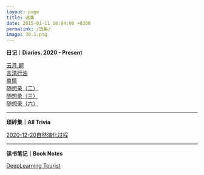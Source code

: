 ```yaml
---
layout: page
title: 选集
date: 2015-01-11 16:04:00 +0300
permalink: /选集/
image: 30.1.png
---
```

**日记｜Diaries.   2020 - Present**

[云月.题](https://www.banklz.cn/writing04/)  
[言清行浊](https://www.banklz.cn/comment02/)  
[衷情](https://www.banklz.cn/writing07/)  
[随想录（二）](https://www.banklz.cn/writings02/)   
[随想录（三）](https://www.banklz.cn/Writing03/)    
[随想录（六）](https://www.banklz.cn/writing06/)   
****

**琐碎集｜All Trivia**

[2020-12-20自然演化过程](https://www.banklz.cn/writing05/)  


****

**读书笔记｜Book Notes**

[DeepLearning Tourist](https://www.banklz.cn/experience01/)    


